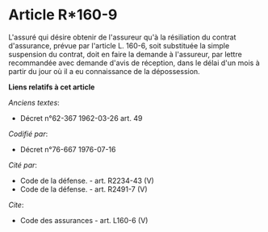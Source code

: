 # Article R*160-9

L'assuré qui désire obtenir de l'assureur qu'à la résiliation du contrat d'assurance, prévue par l'article L. 160-6, soit
substituée la simple suspension du contrat, doit en faire la demande à l'assureur, par lettre recommandée avec demande d'avis
de réception, dans le délai d'un mois à partir du jour où il a eu connaissance de la dépossession.

**Liens relatifs à cet article**

_Anciens textes_:

  - Décret n°62-367 1962-03-26 art. 49

_Codifié par_:

  - Décret n°76-667 1976-07-16

_Cité par_:

  - Code de la défense. - art. R2234-43 (V)
  - Code de la défense. - art. R2491-7 (V)

_Cite_:

  - Code des assurances - art. L160-6 (V)
